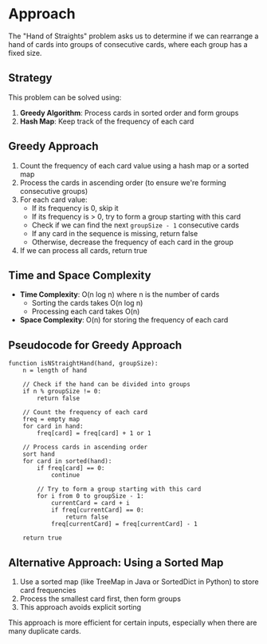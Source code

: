 # Approach

The "Hand of Straights" problem asks us to determine if we can rearrange a hand of cards into groups of consecutive cards, where each group has a fixed size.

## Strategy

This problem can be solved using:
1. **Greedy Algorithm**: Process cards in sorted order and form groups
2. **Hash Map**: Keep track of the frequency of each card

## Greedy Approach
1. Count the frequency of each card value using a hash map or a sorted map
2. Process the cards in ascending order (to ensure we're forming consecutive groups)
3. For each card value:
   - If its frequency is 0, skip it
   - If its frequency is > 0, try to form a group starting with this card
   - Check if we can find the next `groupSize - 1` consecutive cards
   - If any card in the sequence is missing, return false
   - Otherwise, decrease the frequency of each card in the group
4. If we can process all cards, return true

## Time and Space Complexity
- **Time Complexity**: O(n log n) where n is the number of cards
  - Sorting the cards takes O(n log n)
  - Processing each card takes O(n)
- **Space Complexity**: O(n) for storing the frequency of each card

## Pseudocode for Greedy Approach
```
function isNStraightHand(hand, groupSize):
    n = length of hand
    
    // Check if the hand can be divided into groups
    if n % groupSize != 0:
        return false
    
    // Count the frequency of each card
    freq = empty map
    for card in hand:
        freq[card] = freq[card] + 1 or 1
    
    // Process cards in ascending order
    sort hand
    for card in sorted(hand):
        if freq[card] == 0:
            continue
        
        // Try to form a group starting with this card
        for i from 0 to groupSize - 1:
            currentCard = card + i
            if freq[currentCard] == 0:
                return false
            freq[currentCard] = freq[currentCard] - 1
    
    return true
```

## Alternative Approach: Using a Sorted Map
1. Use a sorted map (like TreeMap in Java or SortedDict in Python) to store card frequencies
2. Process the smallest card first, then form groups
3. This approach avoids explicit sorting

This approach is more efficient for certain inputs, especially when there are many duplicate cards.
